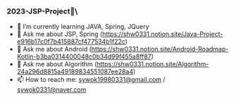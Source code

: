 ### 2023-JSP-Project👋\
<!--
**SHW0331/SHW0331** is a ✨ _special_ ✨ repository because its `README.md` (this file) appears on your GitHub profile.

Here are some ideas to get you started:

- 🔭 I’m currently working on ...
- 🌱 I’m currently learning ...
- 👯 I’m looking to collaborate on ...
- 🤔 I’m looking for help with ...
- 💬 Ask me about ...
- 📫 How to reach me: ...
- 😄 Pronouns: ...
- ⚡ Fun fact: ...
-->

- 🌱 I’m currently learning JAVA, Spring, JQuery
- 💬 Ask me about JSP, Spring (https://shw0331.notion.site/Java-Project-e916b17c0f7b415887cf477534b1f22c)
- 💬 Ask me about Android (https://shw0331.notion.site/Android-Roadmap-Kotlin-b3ba0314400048c0b34d99f455a8ff87)
- 💬 Ask me about Algorithm (https://shw0331.notion.site/Algorithm-24a296d8815a49189834551087ee28a4)
- 📫 How to reach me: sywok19980331@gmail.com / sywok0331@naver.com

